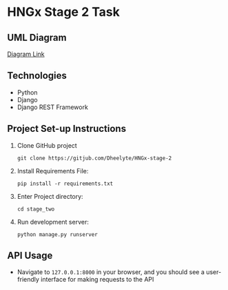 # HNGx Stage 2 Task

## UML Diagram
[Diagram Link](https://github.com)

## Technologies
- Python
- Django
- Django REST Framework

## Project Set-up Instructions

1. Clone GitHub project
    ```
    git clone https://gitjub.com/Dheelyte/HNGx-stage-2
    ```

2. Install Requirements File:
    ```
    pip install -r requirements.txt
    ```

3. Enter Project directory:
    ```
    cd stage_two
    ```

4. Run development server:
    ```
    python manage.py runserver
    ```

## API Usage
- Navigate to `127.0.0.1:8000` in your browser, and you should see a user-friendly interface for making requests to the API